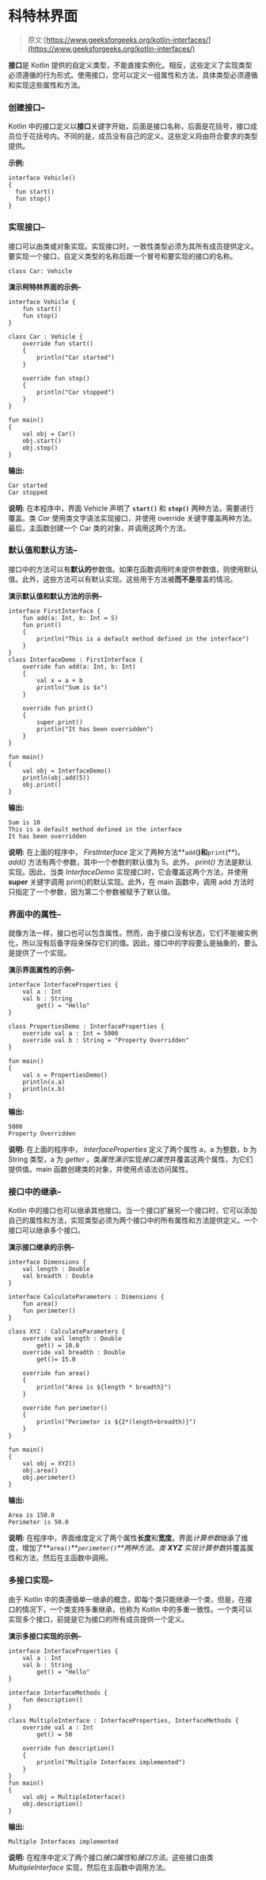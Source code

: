 # 科特林界面

> 原文:[https://www.geeksforgeeks.org/kotlin-interfaces/](https://www.geeksforgeeks.org/kotlin-interfaces/)

**接口**是 Kotlin 提供的自定义类型，不能直接实例化。相反，这些定义了实现类型必须遵循的行为形式。使用接口，您可以定义一组属性和方法，具体类型必须遵循和实现这些属性和方法。

### 创建接口–

Kotlin 中的接口定义以**接口**关键字开始，后面是接口名称，后面是花括号，接口成员位于花括号内。不同的是，成员没有自己的定义。这些定义将由符合要求的类型提供。

**示例:**

```
interface Vehicle()
{
  fun start()
  fun stop()
}

```

### 实现接口–

接口可以由类或对象实现。实现接口时，一致性类型必须为其所有成员提供定义。要实现一个接口，自定义类型的名称后跟一个冒号和要实现的接口的名称。

```
class Car: Vehicle

```

**演示柯特林界面的示例–**

```
interface Vehicle {
    fun start()
    fun stop()
}

class Car : Vehicle {
    override fun start()
    {
        println("Car started")
    }

    override fun stop()
    {
        println("Car stopped")
    }
}

fun main()
{
    val obj = Car()
    obj.start()
    obj.stop()
}
```

**输出:**

```
Car started
Car stopped

```

**说明:**
在本程序中，界面 Vehicle 声明了 **`start()`** 和 **`stop()`** 两种方法，需要进行覆盖。类 *Car* 使用类文字语法实现接口，并使用 override 关键字覆盖两种方法。最后，主函数创建一个 Car 类的对象，并调用这两个方法。

### 默认值和默认方法–

接口中的方法可以有**默认的**参数值。如果在函数调用时未提供参数值，则使用默认值。此外，这些方法可以有默认实现。这些用于方法被**而不是**覆盖的情况。

**演示默认值和默认方法的示例–**

```
interface FirstInterface {
    fun add(a: Int, b: Int = 5)
    fun print()
    {
        println("This is a default method defined in the interface")
    }
}
class InterfaceDemo : FirstInterface {
    override fun add(a: Int, b: Int)
    {
        val x = a + b
        println("Sum is $x")
    }

    override fun print()
    {
        super.print()
        println("It has been overridden")
    }
}

fun main()
{
    val obj = InterfaceDemo()
    println(obj.add(5))
    obj.print()
}
```

**输出:**

```
Sum is 10
This is a default method defined in the interface
It has been overridden

```

**说明:**
在上面的程序中， *FirstInterface* 定义了两种方法**`add`(**)和**`print`(**)。 *add()* 方法有两个参数，其中一个参数的默认值为 5。此外， *print()* 方法是默认实现。因此，当类 *InterfaceDemo* 实现接口时，它会覆盖这两个方法，并使用 **super** 关键字调用 print()的默认实现。此外，在 main 函数中，调用 add 方法时只指定了一个参数，因为第二个参数被赋予了默认值。

### 界面中的属性–

就像方法一样，接口也可以包含属性。然而，由于接口没有状态，它们不能被实例化，所以没有后备字段来保存它们的值。因此，接口中的字段要么是抽象的，要么是提供了一个实现。

**演示界面属性的示例–**

```
interface InterfaceProperties {
    val a : Int
    val b : String
        get() = "Hello"
}

class PropertiesDemo : InterfaceProperties {
    override val a : Int = 5000
    override val b : String = "Property Overridden"
}

fun main()
{
    val x = PropertiesDemo()
    println(x.a)
    println(x.b)
}
```

**输出:**

```
5000
Property Overridden

```

**说明:**
在上面的程序中， *InterfaceProperties* 定义了两个属性 a，a 为整数，b 为 String 类型，a 为 *getter* 。类*属性演示*实现*接口属性*并覆盖这两个属性，为它们提供值。main 函数创建类的对象，并使用点语法访问属性。

### 接口中的继承–

Kotlin 中的接口也可以继承其他接口。当一个接口扩展另一个接口时，它可以添加自己的属性和方法，实现类型必须为两个接口中的所有属性和方法提供定义。一个接口可以继承多个接口。

**演示接口继承的示例–**

```
interface Dimensions {
    val length : Double
    val breadth : Double
}

interface CalculateParameters : Dimensions {
    fun area()
    fun perimeter()
}

class XYZ : CalculateParameters {
    override val length : Double
        get() = 10.0
    override val breadth : Double
        get()= 15.0

    override fun area()
    {
        println("Area is ${length * breadth}")
    }

    override fun perimeter()
    {
        println("Perimeter is ${2*(length+breadth)}")
    }
}

fun main()
{
    val obj = XYZ()
    obj.area()
    obj.perimeter()
}
```

**输出:**

```
Area is 150.0
Perimeter is 50.0

```

**说明:**
在程序中，界面维度定义了两个属性**长度**和**宽度**。界面*计算参数*继承了维度，增加了**`area()`****`perimeter()`**两种方法。类 **XYZ** 实现*计算参数*并覆盖属性和方法，然后在主函数中调用。

### 多接口实现–

由于 Kotlin 中的类遵循单一继承的概念，即每个类只能继承一个类，但是，在接口的情况下，一个类支持多重继承，也称为 Kotlin 中的多重一致性。一个类可以实现多个接口，前提是它为接口的所有成员提供一个定义。

**演示多接口实现的示例–**

```
interface InterfaceProperties {
    val a : Int
    val b : String
        get() = "Hello"
}

interface InterfaceMethods {
    fun description()
}

class MultipleInterface : InterfaceProperties, InterfaceMethods {
    override val a : Int
        get() = 50

    override fun description()
    {
        println("Multiple Interfaces implemented")
    }
}
fun main()
{
    val obj = MultipleInterface()
    obj.description()
}
```

**输出:**

```
Multiple Interfaces implemented

```

**说明:**
在程序中定义了两个接口*接口属性*和*接口方法*。这些接口由类 *MultipleInterface* 实现，然后在主函数中调用方法。